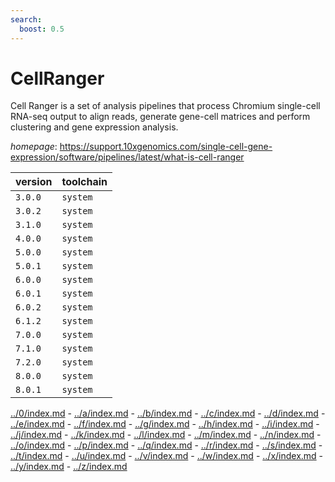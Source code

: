```yaml
---
search:
  boost: 0.5
---
```

# CellRanger

Cell Ranger is a set of analysis pipelines that process Chromium  single-cell RNA-seq output to align reads, generate gene-cell matrices and perform  clustering and gene expression analysis.

*homepage*: <https://support.10xgenomics.com/single-cell-gene-expression/software/pipelines/latest/what-is-cell-ranger>

version | toolchain
--------|----------
``3.0.0`` | ``system``
``3.0.2`` | ``system``
``3.1.0`` | ``system``
``4.0.0`` | ``system``
``5.0.0`` | ``system``
``5.0.1`` | ``system``
``6.0.0`` | ``system``
``6.0.1`` | ``system``
``6.0.2`` | ``system``
``6.1.2`` | ``system``
``7.0.0`` | ``system``
``7.1.0`` | ``system``
``7.2.0`` | ``system``
``8.0.0`` | ``system``
``8.0.1`` | ``system``

[../0/index.md](0) - [../a/index.md](a) - [../b/index.md](b) - [../c/index.md](c) - [../d/index.md](d) - [../e/index.md](e) - [../f/index.md](f) - [../g/index.md](g) - [../h/index.md](h) - [../i/index.md](i) - [../j/index.md](j) - [../k/index.md](k) - [../l/index.md](l) - [../m/index.md](m) - [../n/index.md](n) - [../o/index.md](o) - [../p/index.md](p) - [../q/index.md](q) - [../r/index.md](r) - [../s/index.md](s) - [../t/index.md](t) - [../u/index.md](u) - [../v/index.md](v) - [../w/index.md](w) - [../x/index.md](x) - [../y/index.md](y) - [../z/index.md](z)


